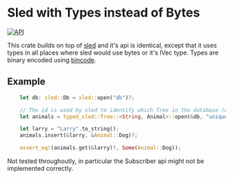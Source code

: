 # Sled with Types instead of Bytes

[![API](https://docs.rs/typed-sled/badge.svg)](https://docs.rs/typed-sled)

This crate builds on top of [sled] and it's api is identical, except that it uses types in all places where sled would use bytes or it's IVec type. Types are binary encoded using [bincode](https://docs.rs/bincode/1.3.3/bincode/index.html).

## Example

```rust
    let db: sled::Db = sled::open("db")?;

    // The id is used by sled to identify which Tree in the database (db) to open.
    let animals = typed_sled::Tree::<String, Animal>::open(&db, "unique_id");

    let larry = "Larry".to_string();
    animals.insert(&larry, &Animal::Dog)?;

    assert_eq!(animals.get(&larry)?, Some(Animal::Dog));
```

Not tested throughoutly, in particular the Subscriber api might not be implemented correctly.

[sled]: https://github.com/spacejam/sled
